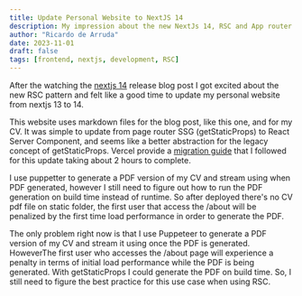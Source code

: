```yaml
---
title: Update Personal Website to NextJS 14
description: My impression about the new NextJs 14, RSC and App router
author: "Ricardo de Arruda"
date: 2023-11-01
draft: false 
tags: [frontend, nextjs, development, RSC]
---
```


After the watching the [nextjs 14](https://nextjs.org/blog/next-14) release blog post I got excited about the new RSC pattern and felt like a good time to update my personal website from nextjs 13 to 14.

This website uses markdown files for the blog post, like this one, and for my CV. It was simple to update from page router SSG (getStaticProps) to React Server Component, and seems like a better abstraction for the legacy concept of getStaticProps.
Vercel provide a [migration guide](https://nextjs.org/docs/app/building-your-application/upgrading/app-router-migration#static-site-generation-getstaticprops) that I followed for this update taking about 2 hours to complete.

I use puppetter to generate a PDF version of my CV and stream using <Suspense /> when PDF generated, however I still need to figure out how to run the PDF generation on build time instead of runtime. So after deployed there's no CV pdf file on static folder, the first user that access the /about will be penalized by the first time load performance in order to generate the PDF.

The only problem right now is that I use Puppeteer to generate a PDF version of my CV and stream it using <Suspense /> once the PDF is generated. HoweverThe first user who accesses the /about page will experience a penalty in terms of initial load performance while the PDF is being generated.
With getStaticProps I could generate the PDF on build time. So, I still need to figure the best practice for this use case when using RSC.

